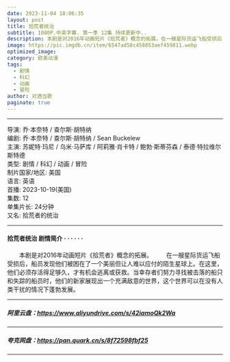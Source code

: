 ```yaml
---
date: 2023-11-04 18:06:35
layout: post
title: 拾荒者统治
subtitle: 1080P.中英字幕. 第一季 12集 持续更新中..
description: 本剧是对2016年动画短片《拾荒者》概念的拓展。在一艘星际货运飞船受损后，船员发现他们被困在了一个美丽但让人难以应付的陌生星球上。在这里，他们必须存活得足够久，才有机会逃离或获救...
image: https://pic.imgdb.cn/item/6547ad58c458853aef459811.webp
optimized_image: 
category: 欧美动漫
tags:
  - 剧情
  - 科幻
  - 动画
  - 冒险
author: 对酒当歌
paginate: true
---
```



---

导演: 乔·本奈特 / 查尔斯·胡特纳  
编剧: 乔·本奈特 / 查尔斯·胡特纳 / Sean Buckelew  
主演: 苏妮特·玛尼 / 乌米·马萨库 / 阿莉雅·肖卡特 / 鲍勃·斯蒂芬森 / 泰德·特拉维尔斯特德  
类型: 剧情 / 科幻 / 动画 / 冒险  
制片国家/地区: 美国  
语言: 英语  
首播: 2023-10-19(美国)  
集数: 12  
单集片长: 24分钟  
又名: 拾荒者的统治  

---

#### 拾荒者统治 剧情简介 · · · · · ·

　　本剧是对2016年动画短片《拾荒者》概念的拓展。
　　在一艘星际货运飞船受损后，船员发现他们被困在了一个美丽但让人难以应付的陌生星球上。在这里，他们必须存活得足够久，才有机会逃离或获救。当幸存者们努力寻找被击落的船只和失踪的船员时，他们的新家展现出一个充满敌意的世界，这个世界可以在没有人类干扰的情况下蓬勃发展。

---

##### 阿里云盘：<https://www.aliyundrive.com/s/42iamoQk2Wa>

---

##### 夸克网盘：<https://pan.quark.cn/s/8f72598fbf25>

---
